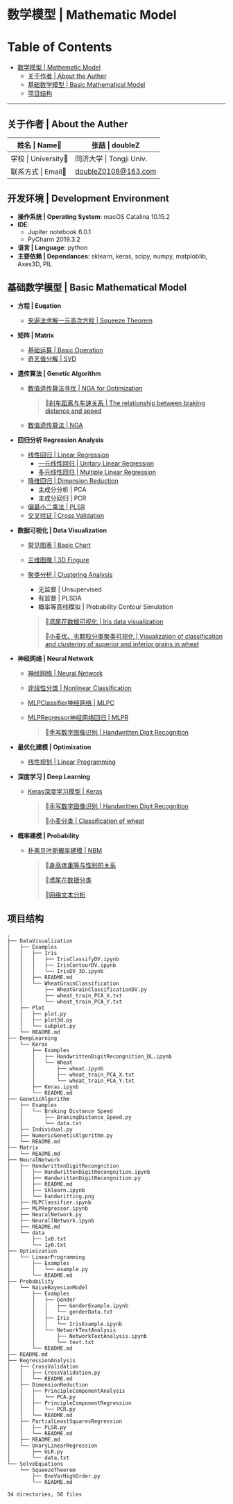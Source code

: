 # 数学模型 | Mathematic Model

Table of Contents
=================

   * [数学模型 | Mathematic Model](#数学模型--mathematic-model)
      * [关于作者 | About the Auther](#关于作者--about-the-auther)
      * [基础数学模型 | Basic Mathematical Model](#基础数学模型--basic-mathematical-model)
      * [项目结构](#项目结构)

------

## 关于作者 | About the Auther

| 姓名 \| Name:bust_in_silhouette: | 张喆 \| doubleZ          |
| ----------------------------------------- | ------------------------ |
| 学校 \| University:school:             | 同济大学 \| Tongji Univ. |
| 联系方式 \| Email:email:                  | doubleZ0108@163.com      |



## 开发环境 | Development Environment

- **操作系统 | Operating System**: macOS Catalina 10.15.2
- **IDE**: 
  - Jupiter notebook 6.0.1
  - PyCharm 2019.3.2
- **语言 | Language**: python
- **主要依赖 | Dependances**: sklearn, keras, scipy, numpy, matploblib, Axes3D, PIL



## 基础数学模型 | Basic Mathematical Model

- **方程 | Euqation**

  - [夹逼法求解一元高次方程 | Squeeze Theorem](https://github.com/doubleZ0108/Mathematic-Model/tree/master/SolveEquations/SqueezeTheorem)

- **矩阵 | Matrix**

  - [基础运算 | Basic Operation](https://github.com/doubleZ0108/Mathematic-Model/tree/master/Matrix)
  - [奇艺值分解 | SVD](https://github.com/doubleZ0108/Mathematic-Model/tree/master/Matrix)

- **遗传算法 | Genetic Algorithm**

  - [数值遗传算法寻优 | NGA for Optimization](https://github.com/doubleZ0108/Mathematic-Model/tree/master/GeneticAlgorithm)

    > 🌰[刹车距离与车速关系 | The relationship between braking distance and speed](https://github.com/doubleZ0108/Mathematic-Model/tree/master/GeneticAlgorithm/Examples/Braking%20Distance%20Speed)

  - [数值遗传算法 | NGA](https://github.com/doubleZ0108/Mathematic-Model/tree/master/GeneticAlgorithm)

- **回归分析 Regression Analysis**

  - [线性回归 | Linear Regression](https://github.com/doubleZ0108/Mathematic-Model/tree/master/RegressionAnalysis)
    - [一元线性回归 | Unitary Linear Regression](https://github.com/doubleZ0108/Mathematic-Model/tree/master/RegressionAnalysis/UnaryLinearRegression)
    - [多元线性回归 | Multiple Linear Regression](https://github.com/doubleZ0108/Mathematic-Model/tree/master/RegressionAnalysis)
  - [降维回归 | Dimension Reduction](https://github.com/doubleZ0108/Mathematic-Model/tree/master/RegressionAnalysis/DimensionReduction)
    - 主成分分析 | PCA
    - 主成分回归 | PCR
  - [偏最小二乘法 | PLSR](https://github.com/doubleZ0108/Mathematic-Model/tree/master/RegressionAnalysis/PartialLeastSquaresRegression)
  - [交叉验证 | Cross Validation](https://github.com/doubleZ0108/Mathematic-Model/tree/master/RegressionAnalysis/CrossValidation)

- **数据可视化 | Data Visualization**

  - [常见图表 | Basic Chart](https://github.com/doubleZ0108/Mathematic-Model/blob/master/DataVisualization/Plot/plot.py)

  - [三维图像 | 3D Fingure](https://github.com/doubleZ0108/Mathematic-Model/blob/master/DataVisualization/Plot/plot3d.py)

  - [聚类分析 | Clustering Analysis](https://github.com/doubleZ0108/Mathematic-Model/tree/master/DataVisualization/Examples)

    - 无监督 | Unsupervised
    - 有监督 | PLSDA
    - 概率等高线模拟 | Probability Contour Simulation

    > 🌰[鸢尾花数据可视化 | Iris data visualization](https://github.com/doubleZ0108/Mathematic-Model/tree/master/DataVisualization/Examples/Iris)
    >
    > 🌰[小麦优、劣颗粒分类聚类可视化 | Visualization of classification and clustering of superior and inferior grains in wheat](https://github.com/doubleZ0108/Mathematic-Model/tree/master/DataVisualization/Examples/WheatGrainClassification)

- **神经网络 | Neural Network**

  - [神经网络 | Neural Network](https://github.com/doubleZ0108/Mathematic-Model/tree/master/NeuralNetwork)

  - [非线性分类 | Nonlinear Classification](https://github.com/doubleZ0108/Mathematic-Model/tree/master/NeuralNetwork)

  - [MLPClassifier神经网络 | MLPC](https://github.com/doubleZ0108/Mathematic-Model/tree/master/NeuralNetwork)

  - [MLPRegressor神经网络回归 | MLPR](https://github.com/doubleZ0108/Mathematic-Model/tree/master/NeuralNetwork)

    > 🌰[手写数字图像识别 | Handwritten Digit Recognition](https://github.com/doubleZ0108/Mathematic-Model/tree/master/NeuralNetwork/HandwrittenDigitRecognition)

- **最优化建模 | Optimization**

  - [线性规划 | Linear Programming](https://github.com/doubleZ0108/Mathematic-Model/tree/master/Optimization/LinearProgramming)

- **深度学习 | Deep Learning**

  - [Keras深度学习模型 | Keras](https://github.com/doubleZ0108/Mathematic-Model/tree/master/DeepLearning/Keras)

    > 🌰[手写数字图像识别 | Handwritten Digit Recognition](https://github.com/doubleZ0108/Mathematic-Model/blob/master/DeepLearning/Keras/Examples/HandwrittenDigitRecognition_DL.ipynb)
    >
    > 🌰[小麦分类 | Classification of wheat](https://github.com/doubleZ0108/Mathematic-Model/blob/master/DeepLearning/Keras/Examples/Wheat/wheat.ipynb)

- **概率建模 | Probability**

  - [朴素贝叶斯概率建模 | NBM](https://github.com/doubleZ0108/Mathematic-Model/tree/master/Probability/NaiveBayesianModel)

    > 🌰[身高体重等与性别的关系](https://github.com/doubleZ0108/Mathematic-Model/blob/master/Probability/NaiveBayesianModel/Examples/Gender/GenderExample.ipynb)
    >
    > 🌰[鸢尾花数据分类](https://github.com/doubleZ0108/Mathematic-Model/blob/master/Probability/NaiveBayesianModel/Examples/Iris/IrisExample.ipynb)
    >
    > 🌰[网络文本分析](https://github.com/doubleZ0108/Mathematic-Model/blob/master/Probability/NaiveBayesianModel/Examples/NetworkTextAnalysis/NetworkTextAnalysis.ipynb)



## 项目结构

```
.
├── DataVisualization
│   ├── Examples
│   │   ├── Iris
│   │   │   ├── IrisClassifyDV.ipynb
│   │   │   ├── IrisContourDV.ipynb
│   │   │   └── IrisDV_3D.ipynb
│   │   ├── README.md
│   │   └── WheatGrainClassification
│   │       ├── WheatGrainClassificationDV.py
│   │       ├── wheat_train_PCA_X.txt
│   │       └── wheat_train_PCA_Y.txt
│   ├── Plot
│   │   ├── plot.py
│   │   ├── plot3d.py
│   │   └── subplot.py
│   └── README.md
├── DeepLearning
│   └── Keras
│       ├── Examples
│       │   ├── HandwrittenDigitRecongnition_DL.ipynb
│       │   └── Wheat
│       │       ├── wheat.ipynb
│       │       ├── wheat_train_PCA_X.txt
│       │       └── wheat_train_PCA_Y.txt
│       ├── Keras.ipynb
│       └── README.md
├── GeneticAlgorithm
│   ├── Examples
│   │   └── Braking Distance Speed
│   │       ├── BrakingDistance_Speed.py
│   │       └── data.txt
│   ├── Individual.py
│   ├── NumericGeneticAlgorithm.py
│   └── README.md
├── Matrix
│   └── README.md
├── NeuralNetwork
│   ├── HandwrittenDigitRecongnition
│   │   ├── HandwrittenDigitRecongnition.ipynb
│   │   ├── HandwrittenDigitRecongnition.py
│   │   ├── README.md
│   │   ├── Sklearn.ipynb
│   │   └── handwritting.png
│   ├── MLPClassifier.ipynb
│   ├── MLPRegressor.ipynb
│   ├── NeuralNetwork.py
│   ├── NeurallNetwork.ipynb
│   ├── README.md
│   └── data
│       ├── 1x0.txt
│       └── 1y0.txt
├── Optimization
│   └── LinearProgramming
│       ├── Examples
│       │   └── example.py
│       └── README.md
├── Probability
│   └── NaiveBayesianModel
│       ├── Examples
│       │   ├── Gender
│       │   │   ├── GenderExample.ipynb
│       │   │   └── genderData.txt
│       │   ├── Iris
│       │   │   └── IrisExample.ipynb
│       │   └── NetworkTextAnalysis
│       │       ├── NetworkTextAnalysis.ipynb
│       │       └── text.txt
│       └── README.md
├── README.md
├── RegressionAnalysis
│   ├── CrossValidation
│   │   ├── CrossValidation.py
│   │   └── README.md
│   ├── DimensionReduction
│   │   ├── PrincipleComponentAnalysis
│   │   │   └── PCA.py
│   │   ├── PrincipleComponentRegression
│   │   │   └── PCR.py
│   │   └── README.md
│   ├── PartialLeastSquaresRegression
│   │   ├── PLSR.py
│   │   └── README.md
│   ├── README.md
│   └── UnaryLinearRegression
│       ├── ULR.py
│       └── data.txt
└── SolveEquations
    └── SqueezeTheorem
        ├── OneVarHighOrder.py
        └── README.md

34 directories, 56 files
```

